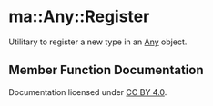 ma::Any::Register
=================

Utilitary to register a new type in an [Any](classma_1_1_any.html) object.

Member Function Documentation
-----------------------------

Documentation licensed under [CC BY 4.0](https://creativecommons.org/licenses/by/4.0/).



